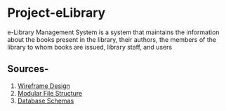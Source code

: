 # Project-eLibrary
e-Library Management System is a system that maintains the information about the books present in the library, their authors, the members of the library to whom books are issued, library staff, and users

## Sources-
1. [Wireframe Design](https://whimsical.com/preparatory-2-RzZef8wiGYsKwhihQG5Biv)
2. [Modular File Structure](https://docs.google.com/document/d/1Nw1oNUr1DkXoU4--g5Huvx3FTB3r47X0lZg7sadQ018/edit?usp=sharing)
3. [Database Schemas](https://docs.google.com/presentation/d/1yVRF93yOaJWVNr-SJ0PDbBru7fedv2M995mLXcQBclw/edit?usp=sharing)

